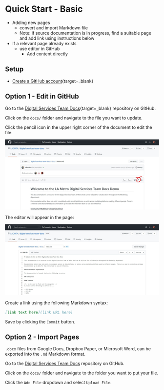 # Quick Start - Basic

<!-- todo: fill out content based on the outline below: [#18](https://github.com/LACMTA/digital-services-team-docs/issues/18) -->
- Adding new pages
  - convert and import Markdown file
  - Note: if source documentation is in progress, find a suitable page and add link using instructions below
- If a relevant page already exists 
  - use editor in GitHub
    - Add content directly


## Setup

- [Create a GitHub account](https://github.com/){target=_blank}

## Option 1 - Edit in GitHub

Go to the [Digital Services Team Docs](https://github.com/LACMTA/digital-services-team-docs.git){target=_blank} repository on GitHub.

Click on the `docs/` folder and navigate to the file you want to update.

Click the pencil icon in the upper right corner of the document to edit the file:

![edit icon on GitHub](./media/github-edit-icon.jpg)

The editor will appear in the page:

![GitHub editor](./media/github-editor.jpg)

Create a link using the following Markdown syntax:

```markdown
[link text here](link URL here)
```

Save by clicking the `Commit` button.

## Option 2 - Import Pages

`.docx` files from Google Docs, Dropbox Paper, or Microsoft Word, can be exported into the `.md` Markdown format.

Go to the [Digital Services Team Docs](https://github.com/LACMTA/digital-services-team-docs.git) repository on GitHub.

Click on the `docs/` folder and navigate to the folder you want to put your file.

Click the `Add File` dropdown and select `Upload File`.
